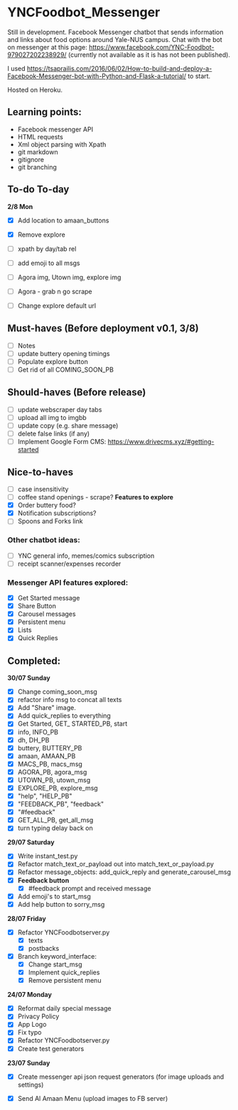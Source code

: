# YNCFoodbot_Messenger
Still in development.
Facebook Messenger chatbot that sends information and links about food options around Yale-NUS campus. 
Chat with the bot on messenger at this page: https://www.facebook.com/YNC-Foodbot-979027202238929/ (currently not available as it is has not been published). 

I used https://tsaprailis.com/2016/06/02/How-to-build-and-deploy-a-Facebook-Messenger-bot-with-Python-and-Flask-a-tutorial/ to start. 

Hosted on Heroku. 

## Learning points:

- Facebook messenger API
- HTML requests
- Xml object parsing with Xpath
- git markdown
- gitignore
- git branching

## To-do To-day
**2/8 Mon**
- [X] Add location to amaan_buttons
- [X] Remove explore
- [ ] xpath by day/tab rel

- [ ] add emoji to all msgs
- [ ] Agora img, Utown img, explore img
- [ ] Agora - grab n go scrape
- [ ] Change explore default url

## Must-haves (Before deployment v0.1, 3/8)
- [ ] Notes
- [ ] update buttery opening timings
- [ ] Populate explore button
- [ ] Get rid of all COMING_SOON_PB

## Should-haves (Before release)
- [ ] update webscraper day tabs
- [ ] upload all img to imgbb
- [ ] update copy (e.g. share message)
- [ ] delete false links (if any)
- [ ] Implement Google Form CMS: https://www.drivecms.xyz/#getting-started

## Nice-to-haves
- [ ] case insensitivity
- [ ] coffee stand openings - scrape?
**Features to explore**
- [X] Order buttery food?
- [X] Notification subscriptions?
- [ ] Spoons and Forks link

### Other chatbot ideas:
- [ ] YNC general info, memes/comics subscription
- [ ] receipt scanner/expenses recorder

### Messenger API features explored:
- [X] Get Started message
- [X] Share Button
- [X] Carousel messages
- [X] Persistent menu
- [X] Lists
- [X] Quick Replies

## Completed:

**30/07 Sunday**
- [X] Change coming_soon_msg
- [X] refactor info msg to concat all texts
- [X] Add "Share" image.
- [X] Add quick_replies to everything
- [X] Get Started, GET_ STARTED_PB, start
- [X] info, INFO_PB
- [X] dh, DH_PB
- [X] buttery, BUTTERY_PB
- [X] amaan, AMAAN_PB
- [X] MACS_PB, macs_msg
- [X] AGORA_PB, agora_msg
- [X] UTOWN_PB, utown_msg
- [X] EXPLORE_PB, explore_msg
- [X] "help", "HELP_PB"
- [X] "FEEDBACK_PB", "feedback"
- [X] "#feedback"
- [X] GET_ALL_PB, get_all_msg
- [X] turn typing delay back on

**29/07 Saturday**
- [X] Write instant_test.py
- [X] Refactor match_text_or_payload out into match_text_or_payload.py
- [X] Refactor message_objects: add_quick_reply and generate_carousel_msg
- [X] **Feedback button**
    - [X] #feedback prompt and received message
- [X] Add emoji's to start_msg
- [X] Add help button to sorry_msg

**28/07 Friday**
- [X] Refactor YNCFoodbotserver.py
    - [X] texts
    - [X] postbacks
- [X] Branch keyword_interface:
    - [X] Change start_msg
    - [X] Implement quick_replies
    - [X] Remove persistent menu

**24/07 Monday**
- [X] Reformat daily special message
- [X] Privacy Policy
- [X] App Logo
- [X] Fix typo
- [X] Refactor YNCFoodbotserver.py
- [X] Create test generators

**23/07 Sunday**
- [X] Create messenger api json request generators (for image uploads and settings)
- [X] Send Al Amaan Menu (upload images to FB server)

